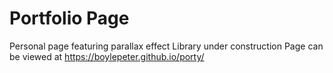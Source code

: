 # Portfolio Page
Personal page featuring parallax effect
Library under construction
Page can be viewed at https://boylepeter.github.io/porty/